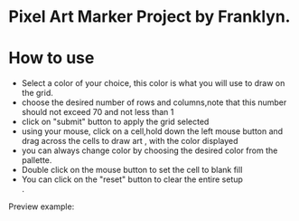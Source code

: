 # Pixel Art Marker Project by Franklyn.

# How to use
<ul>
<li>Select a color of your choice, this color is what you will use to draw on the grid.</li>
<li>choose the desired number of rows and columns,note that this number should not exceed 70 and not less than 1</li>
<li> click on "submit" button to apply the grid selected</li>
<li>using your mouse, click on a cell,hold down the left mouse button and drag across the cells to draw art , with the color displayed</li>
<li>you can always change color by choosing the desired color from the pallette.</li>
<li> Double click on the mouse button to set the cell to blank fill</li>
<li>You can click on the "reset" button to clear the entire setup</li>.
</ul>
Preview example:

